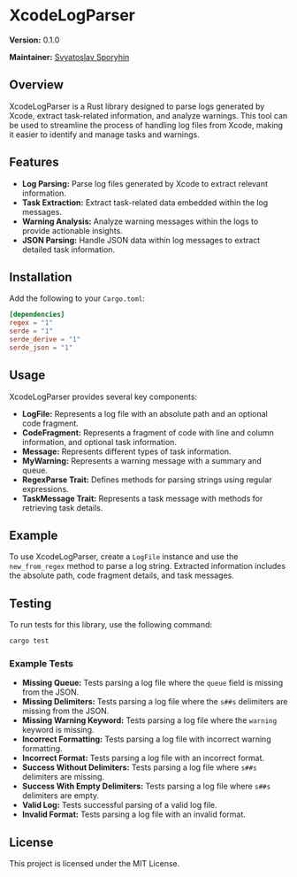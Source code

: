 # XcodeLogParser

**Version:** 0.1.0

**Maintainer:** [Svyatoslav Sporyhin](mailto:svyat1996@gmail.com)

## Overview

XcodeLogParser is a Rust library designed to parse logs generated by Xcode, extract task-related information, and analyze warnings. This tool can be used to streamline the process of handling log files from Xcode, making it easier to identify and manage tasks and warnings.

## Features

- **Log Parsing:** Parse log files generated by Xcode to extract relevant information.
- **Task Extraction:** Extract task-related data embedded within the log messages.
- **Warning Analysis:** Analyze warning messages within the logs to provide actionable insights.
- **JSON Parsing:** Handle JSON data within log messages to extract detailed task information.

## Installation

Add the following to your `Cargo.toml`:

```toml
[dependencies]
regex = "1"
serde = "1"
serde_derive = "1"
serde_json = "1"
```

## Usage

XcodeLogParser provides several key components:

- **LogFile:** Represents a log file with an absolute path and an optional code fragment.
- **CodeFragment:** Represents a fragment of code with line and column information, and optional task information.
- **Message:** Represents different types of task information.
- **MyWarning:** Represents a warning message with a summary and queue.
- **RegexParse Trait:** Defines methods for parsing strings using regular expressions.
- **TaskMessage Trait:** Represents a task message with methods for retrieving task details.

## Example

To use XcodeLogParser, create a `LogFile` instance and use the `new_from_regex` method to parse a log string. Extracted information includes the absolute path, code fragment details, and task messages.
## Testing

To run tests for this library, use the following command:

```sh
cargo test
```
### Example Tests

- **Missing Queue:** Tests parsing a log file where the `queue` field is missing from the JSON.
- **Missing Delimiters:** Tests parsing a log file where the `s##s` delimiters are missing from the JSON.
- **Missing Warning Keyword:** Tests parsing a log file where the `warning` keyword is missing.
- **Incorrect Formatting:** Tests parsing a log file with incorrect warning formatting.
- **Incorrect Format:** Tests parsing a log file with an incorrect format.
- **Success Without Delimiters:** Tests parsing a log file where `s##s` delimiters are missing.
- **Success With Empty Delimiters:** Tests parsing a log file where `s##s` delimiters are empty.
- **Valid Log:** Tests successful parsing of a valid log file.
- **Invalid Format:** Tests parsing a log file with an invalid format.
## License

This project is licensed under the MIT License.